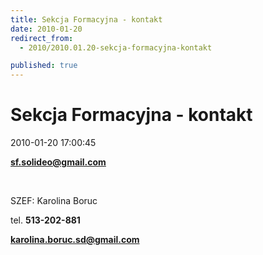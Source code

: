 ```yaml
---
title: Sekcja Formacyjna - kontakt
date: 2010-01-20
redirect_from: 
  - 2010/2010.01.20-sekcja-formacyjna-kontakt

published: true
---
```




# Sekcja Formacyjna - kontakt

<time>2010-01-20 17:00:45</time>


**sf.solideo@gmail.com**


 


SZEF: Karolina Boruc



tel. **513-202-881**


**karolina.boruc.sd@gmail.com&nbsp;**


 



<!--{{json:{"created_date":"2010-01-20 17:00:45","publish_down":"0000-00-00 00:00:00","id":"65"}}}-->